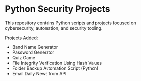 # Python Security Projects

This repository contains Python scripts and projects focused on cybersecurity, automation, and security tooling.

Projects Added:

- Band Name Generator
- Password Generator
- Quiz Game
- File Integrity Verification Using Hash Values
- Folder Backup Automation Script (Python)
- Email Daily News from API